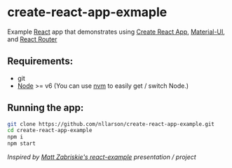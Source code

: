 # create-react-app-exmaple

Example [React] app that demonstrates using [Create React App], [Material-UI], and [React Router]


## Requirements:
- git
- [Node] >= v6  (You can use [nvm] to easily get / switch Node.)

## Running the app:

```bash
git clone https://github.com/nllarson/create-react-app-example.git
cd create-react-app-example
npm i 
npm start 
```

_Inspired by [Matt Zabriskie's react-example](https://github.com/mzabriskie/react-example) presentation / project_

[React]: http://facebook.github.io/react/
[Create React App]: https://github.com/facebookincubator/create-react-app
[nvm]: https://github.com/creationix/nvm
[Node]: https://nodejs.org
[Material-UI]: https://material-ui-next.com/
[React Router]: https://reacttraining.com/react-router/


